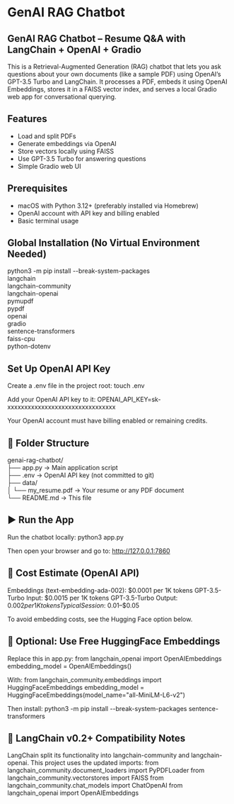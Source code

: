 # GenAI RAG Chatbot

## GenAI RAG Chatbot – Resume Q&A with LangChain + OpenAI + Gradio

This is a Retrieval-Augmented Generation (RAG) chatbot that lets you ask questions about your own documents (like a sample PDF) using OpenAI’s GPT-3.5 Turbo and LangChain. It processes a PDF, embeds it using OpenAI Embeddings, stores it in a FAISS vector index, and serves a local Gradio web app for conversational querying.

##  Features

- Load and split PDFs
- Generate embeddings via OpenAI
- Store vectors locally using FAISS
- Use GPT-3.5 Turbo for answering questions
- Simple Gradio web UI

##  Prerequisites

- macOS with Python 3.12+ (preferably installed via Homebrew)
- OpenAI account with API key and billing enabled
- Basic terminal usage

##  Global Installation (No Virtual Environment Needed)

python3 -m pip install --break-system-packages \
  langchain \
  langchain-community \
  langchain-openai \
  pymupdf \
  pypdf \
  openai \
  gradio \
  sentence-transformers \
  faiss-cpu \
  python-dotenv


##  Set Up OpenAI API Key

Create a .env file in the project root:
touch .env

Add your OpenAI API key to it:
OPENAI_API_KEY=sk-xxxxxxxxxxxxxxxxxxxxxxxxxxxxxxxx

Your OpenAI account must have billing enabled or remaining credits.

## 📁 Folder Structure

genai-rag-chatbot/  
├── app.py                → Main application script  
├── .env                  → OpenAI API key (not committed to git)  
├── data/  
│   └── my_resume.pdf     → Your resume or any PDF document  
└── README.md             → This file

## ▶️ Run the App

Run the chatbot locally:
python3 app.py

Then open your browser and go to:
http://127.0.0.1:7860

## 💸 Cost Estimate (OpenAI API)

Embeddings (text-embedding-ada-002): $0.0001 per 1K tokens
GPT-3.5-Turbo Input: $0.0015 per 1K tokens
GPT-3.5-Turbo Output: $0.002 per 1K tokens
Typical Session: ~$0.01–$0.05

To avoid embedding costs, see the Hugging Face option below.

## 🧠 Optional: Use Free HuggingFace Embeddings

Replace this in app.py:
from langchain_openai import OpenAIEmbeddings
embedding_model = OpenAIEmbeddings()

With:
from langchain_community.embeddings import HuggingFaceEmbeddings
embedding_model = HuggingFaceEmbeddings(model_name="all-MiniLM-L6-v2")

Then install:
python3 -m pip install --break-system-packages sentence-transformers

## 🔄 LangChain v0.2+ Compatibility Notes

LangChain split its functionality into langchain-community and langchain-openai. This project uses the updated imports:
from langchain_community.document_loaders import PyPDFLoader
from langchain_community.vectorstores import FAISS
from langchain_community.chat_models import ChatOpenAI
from langchain_openai import OpenAIEmbeddings


